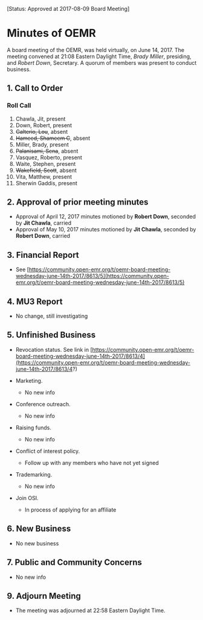 [Status: Approved at 2017-08-09 Board Meeting]

# Minutes of OEMR
A board meeting of the OEMR, was held virtually, on June 14, 2017. The meeting
convened at 21:08 Eastern Daylight Time, _Brady Miller_, presiding, and
_Robert Down_, Secretary. A quorum of members was present to conduct business.

## 1. Call to Order

### Roll Call

1. Chawla, Jit, present
2. Down, Robert, present
3. ~~Galterio, Lou~~, absent
4. ~~Hameed, Shameem C~~, absent
5. Miller, Brady, present
6. ~~Palanisami, Sena~~, absent
7. Vasquez, Roberto, present
8. Waite, Stephen, present
9. ~~Wakefield, Scott~~, absent
10. Vita, Matthew, present
11. Sherwin Gaddis, present

## 2. Approval of prior meeting minutes

- Approval of April 12, 2017 minutes motioned by __Robert Down__, seconded by __Jit Chawla__, carried
- Approval of May 10, 2017 minutes motioned by __Jit Chawla__, seconded by __Robert Down__, carried

## 3. Financial Report
- See [https://community.open-emr.org/t/oemr-board-meeting-wednesday-june-14th-2017/8613/5](https://community.open-emr.org/t/oemr-board-meeting-wednesday-june-14th-2017/8613/5)

## 4. MU3 Report
- No change, still investigating

## 5. Unfinished Business
- Revocation status.
    See link in [https://community.open-emr.org/t/oemr-board-meeting-wednesday-june-14th-2017/8613/4](https://community.open-emr.org/t/oemr-board-meeting-wednesday-june-14th-2017/8613/4?)

- Marketing.
    * No new info

- Conference outreach.
    * No new info

- Raising funds.
    * No new info

- Conflict of interest policy.
	* Follow up with any members who have not yet signed

- Trademarking.
    * No new info

- Join OSI.
    * In process of applying for an affiliate

## 6. New Business

- No new business

## 7. Public and Community Concerns

- No new info

## 9. Adjourn Meeting
- The meeting was adjourned at 22:58 Eastern Daylight Time.
